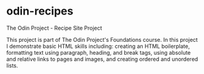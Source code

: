# odin-recipes
The Odin Project - Recipe Site Project

This project is part of The Odin Project's Foundations course. In this project
I demonstrate basic HTML skills including: creating an HTML boilerplate,
formatting text using paragraph, heading, and break tags, using absolute and
relative links to pages and images, and creating ordered and unordered lists.
